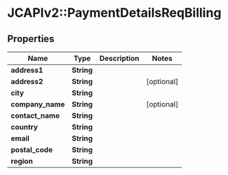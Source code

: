 # JCAPIv2::PaymentDetailsReqBilling

## Properties
Name | Type | Description | Notes
------------ | ------------- | ------------- | -------------
**address1** | **String** |  | 
**address2** | **String** |  | [optional] 
**city** | **String** |  | 
**company_name** | **String** |  | [optional] 
**contact_name** | **String** |  | 
**country** | **String** |  | 
**email** | **String** |  | 
**postal_code** | **String** |  | 
**region** | **String** |  | 


